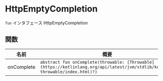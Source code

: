 # HttpEmptyCompletion

`fun` インタフェース HttpEmptyCompletion

## 関数

| 名前     | 概要                                                                                                                            |
| -------- | ------------------------------------------------------------------------------------------------------------------------------ |
| onComplete | `abstract fun onComplete(throwable: [Throwable](https://kotlinlang.org/api/latest/jvm/stdlib/kotlin/-throwable/index.html)?)` |